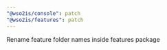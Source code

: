 ```yaml
---
"@wso2is/console": patch
"@wso2is/features": patch
---
```


Rename feature folder names inside features package
